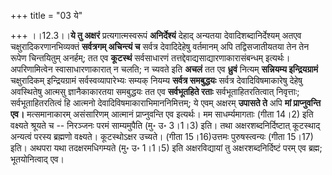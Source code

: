 +++
title = "03 ये"

+++
।।12.3।।**ये तु अक्षरं** प्रत्यगात्मस्वरूपं **अनिर्देश्यं** देहाद्
अन्यतया देवादिशब्दानिर्देश्यम् अतएव चक्षुरादिकरणानभिव्यक्तं **सर्वत्रगम्
अचिन्त्यं च** सर्वत्र देवादिदेहेषु वर्तमानम् अपि तद्विसजातीयतया तेन तेन
रूपेण चिन्तयितुम् अनर्हम्; तत एव **कूटस्थं** सर्वसाधारणं
तत्तद्देवाद्यसाद्यारणाकारासंबन्धम् इत्यर्थः। अपरिणामित्वेन
स्वासाधारणाकारात् न चलति; न च्यवते इति **अचलं** तत एव **ध्रुवं** नित्यम्
**सन्नियम्य इन्द्रियग्रामं** चक्षुरादिकम् इन्द्रियग्रामं
सर्वस्वव्यापारेभ्यः सम्यक् नियम्य **सर्वत्र समबुद्धयः** सर्वत्र
देवादिविषमाकारेषु देहेषु अवस्थितेषु आत्मसु ज्ञानैकाकारतया समबुद्धयः तत
एव **सर्वभूतहिते रताः** सर्वभूताहितरतित्वात् निवृत्ताः;
सर्वभूताहितरतित्वं हि आत्मनो देवादिविषमाकाराभिमाननिमित्तम्; ये एवम्
अक्षरम् **उपासते ते** अपि **मां प्राप्नुवन्ति एव।** मत्समानाकारम्
असंसारिणम् आत्मानं प्राप्नुवन्ति एव इत्यर्थः। मम साधर्म्यमागताः (गीता
14।2) इति वक्ष्यते श्रूयते च -- निरञ्जनः परमं साम्यमुपैति (मु॰ उ॰ 3।1।3)
इति। तथा अक्षरशब्दनिर्दिष्टात् कूटस्थाद् अन्यत्वं परस्य ब्रह्मणो
वक्ष्यते। कूटस्थोऽक्षर उच्यते। (गीता 15।16)उत्तमः पुरुषस्त्वन्यः (गीता
15।17) इति। अथपरा यथा तदक्षरमधिगम्यते (मु॰ उ॰ 1।1।5) इति अक्षरविद्यायां
तु अक्षरशब्दनिर्दिष्टं परम् एव ब्रह्म; भूतयोनित्वाद् एव।

